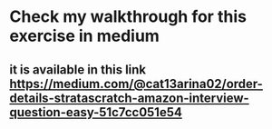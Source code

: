 # Check my walkthrough for this exercise in medium

## it is available in this link https://medium.com/@cat13arina02/order-details-stratascratch-amazon-interview-question-easy-51c7cc051e54
